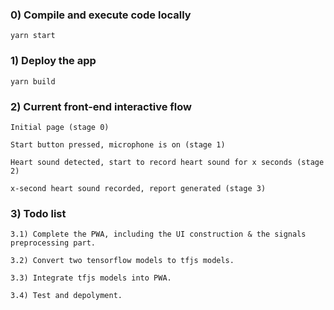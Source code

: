 ### 0) Compile and execute code locally
    yarn start

### 1) Deploy the app
    yarn build

### 2) Current front-end interactive flow
    Initial page (stage 0)
    
    Start button pressed, microphone is on (stage 1)
 
    Heart sound detected, start to record heart sound for x seconds (stage 2)
 
    x-second heart sound recorded, report generated (stage 3)

### 3) Todo list
    3.1) Complete the PWA, including the UI construction & the signals preprocessing part.

    3.2) Convert two tensorflow models to tfjs models.

    3.3) Integrate tfjs models into PWA.
    
    3.4) Test and depolyment.


